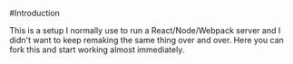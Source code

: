 #Introduction

This is a setup I normally use to run a React/Node/Webpack server and I didn't want to keep remaking the same thing over and over. Here you can fork this and start working almost immediately.
